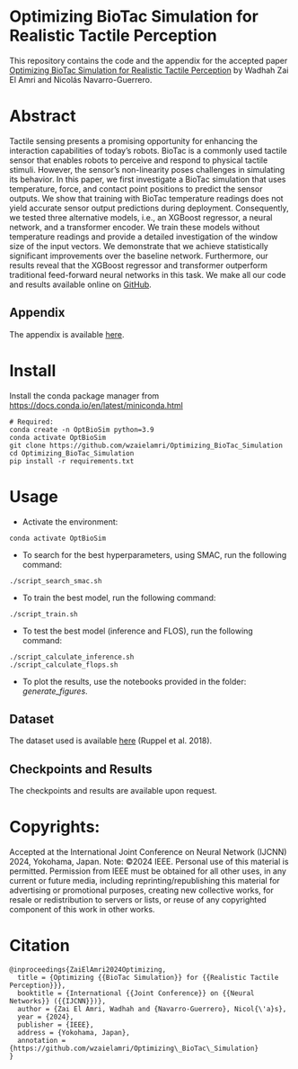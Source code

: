 # Optimizing BioTac Simulation for Realistic Tactile Perception


This repository contains the code and the appendix for the accepted paper [Optimizing BioTac Simulation for Realistic Tactile Perception](https://arxiv.org/abs/2404.10425) by Wadhah Zai El Amri and Nicolás Navarro-Guerrero.


# Abstract
Tactile sensing presents a promising opportunity for enhancing the interaction capabilities of today’s robots. BioTac is a commonly used tactile sensor that enables robots to perceive and respond to physical tactile stimuli. However, the sensor’s non-linearity poses challenges in simulating its behavior. In this paper, we first investigate a BioTac simulation that uses temperature, force, and contact point positions to predict the sensor outputs. We show that training with BioTac temperature readings does not yield accurate sensor output predictions during deployment. Consequently, we tested three alternative models, i.e., an XGBoost regressor, a neural network, and a transformer encoder. We train these models without temperature readings and provide a detailed investigation of the window size of the input vectors. We demonstrate that we achieve statistically significant improvements over the baseline network. Furthermore, our results reveal that the XGBoost regressor and transformer outperform traditional feed-forward neural networks in this task. We make all our code and results available online on [GitHub](https://github.com/wzaielamri/Optimizing_BioTac_Simulation/).

## Appendix
The appendix is available [here](https://github.com/wzaielamri/Optimizing_BioTac_Simulation/blob/master/Appendix_Simulating_Tactile_Signals_for_the_SynTouch_BioTac_Sensor_Paper.pdf).

# Install

Install the conda package manager from https://docs.conda.io/en/latest/miniconda.html

```
# Required: 
conda create -n OptBioSim python=3.9
conda activate OptBioSim
git clone https://github.com/wzaielamri/Optimizing_BioTac_Simulation
cd Optimizing_BioTac_Simulation
pip install -r requirements.txt
```

# Usage

- Activate the environment:

```
conda activate OptBioSim
```

- To search for the best hyperparameters, using SMAC, run the following command:

```
./script_search_smac.sh
```

- To train the best model, run the following command:

```
./script_train.sh
```

- To test the best model (inference and FLOS), run the following command:

```
./script_calculate_inference.sh
./script_calculate_flops.sh
```

- To plot the results, use the notebooks provided in the folder: *generate_figures*.

## Dataset

The dataset used is available [here](https://tams.informatik.uni-hamburg.de/research/datasets/index.php#biotac_single_contact_response) (Ruppel et al. 2018).

## Checkpoints and Results

The checkpoints and results are available upon request.


# Copyrights:

Accepted at the International Joint Conference on Neural Network (IJCNN) 2024, Yokohama, Japan.
Note: ©2024 IEEE. Personal use of this material is permitted. Permission from IEEE must be obtained for all other uses, in any current or future media, including reprinting/republishing this material for advertising or promotional purposes, creating new collective works, for resale or redistribution to servers or lists, or reuse of any copyrighted component of this work in other works.


# Citation

```
@inproceedings{ZaiElAmri2024Optimizing,
  title = {Optimizing {{BioTac Simulation}} for {{Realistic Tactile Perception}}},
  booktitle = {International {{Joint Conference}} on {{Neural Networks}} ({{IJCNN}})},
  author = {Zai El Amri, Wadhah and {Navarro-Guerrero}, Nicol{\'a}s},
  year = {2024},
  publisher = {IEEE},
  address = {Yokohama, Japan},
  annotation = {https://github.com/wzaielamri/Optimizing\_BioTac\_Simulation}
}
```
